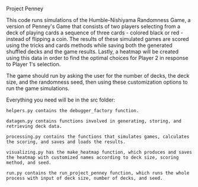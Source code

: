 Project Penney

This code runs simulations of the Humble-Nishiyama Randomness Game, a version of Penney's Game that consists of two players selecting from a deck of playing cards a sequence of three cards - colored black or red - instead of flipping a coin. The results of these simulated games are scored using the tricks and cards methods while saving both the generated shuffled decks and the game results. Lastly, a heatmap will be created using this data in order to find the optimal choices for Player 2 in response to Player 1's selection.

The game should run by asking the user for the number of decks, the deck size, and the randomness seed, then using these customization options to run the game simulations.

Everything you need will be in the src folder:

    helpers.py contains the debugger_factory function.

    datagen.py contains functions involved in generating, storing, and retrieving deck data.

    processing.py contains the functions that simulates games, calculates the scoring, and saves and loads the results.

    visualizing.py has the make_heatmap function, which produces and saves the heatmap with customized names according to deck size, scoring method, and seed.

    run.py contains the run_project_penney function, which runs the whole process with input of deck size, number of decks, and seed.